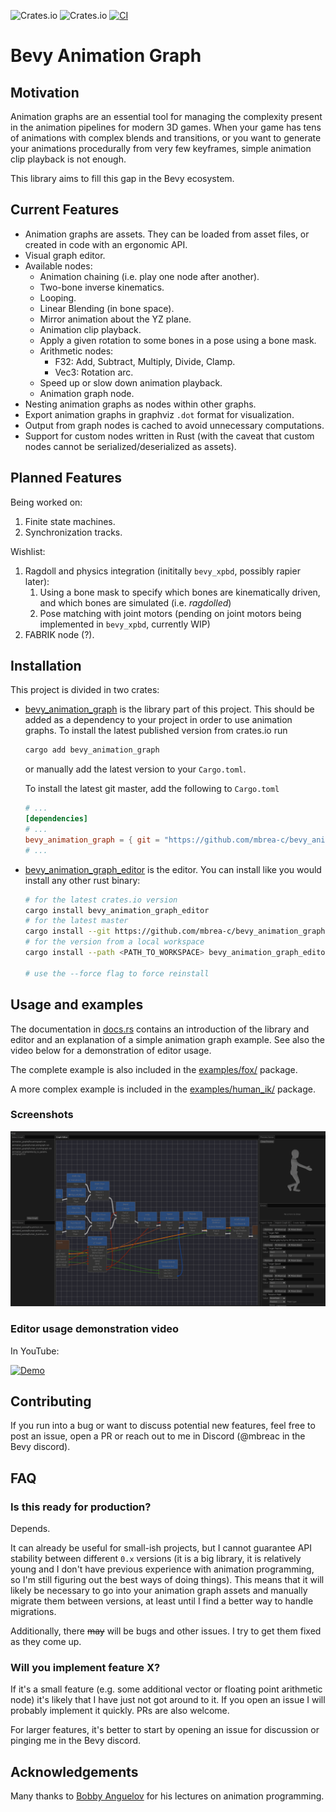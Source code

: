 ![Crates.io](https://img.shields.io/crates/v/bevy_animation_graph) ![Crates.io](https://img.shields.io/crates/d/bevy_animation_graph)
[![CI](https://github.com/mbrea-c/bevy_animation_graph/actions/workflows/ci.yaml/badge.svg)](https://github.com/mbrea-c/bevy_animation_graph/actions/workflows/ci.yaml)

# Bevy Animation Graph

## Motivation

Animation graphs are an essential tool for managing the complexity present in
the animation pipelines for modern 3D games. When your game has tens of
animations with complex blends and transitions, or you want to generate
your animations procedurally from very few keyframes, simple animation
clip playback is not enough.

This library aims to fill this gap in the Bevy ecosystem.

## Current Features

- Animation graphs are assets. They can be loaded from asset files, or created in code with an ergonomic API.
- Visual graph editor.
- Available nodes:
  - Animation chaining (i.e. play one node after another).
  - Two-bone inverse kinematics.
  - Looping.
  - Linear Blending (in bone space).
  - Mirror animation about the YZ plane.
  - Animation clip playback.
  - Apply a given rotation to some bones in a pose using a bone mask.
  - Arithmetic nodes:
    - F32: Add, Subtract, Multiply, Divide, Clamp.
    - Vec3: Rotation arc.
  - Speed up or slow down animation playback.
  - Animation graph node.
- Nesting animation graphs as nodes within other graphs.
- Export animation graphs in graphviz `.dot` format for visualization.
- Output from graph nodes is cached to avoid unnecessary computations.
- Support for custom nodes written in Rust (with the caveat that custom nodes cannot be serialized/deserialized as assets).

## Planned Features

Being worked on:

1. Finite state machines.
1. Synchronization tracks.

Wishlist:

1. Ragdoll and physics integration (inititally `bevy_xpbd`, possibly rapier later):
   1. Using a bone mask to specify which bones are kinematically driven, and which bones are simulated (i.e. _ragdolled_)
   2. Pose matching with joint motors (pending on joint motors being implemented in `bevy_xpbd`, currently WIP)
1. FABRIK node (?).

## Installation

This project is divided in two crates:

- [bevy_animation_graph](https://crates.io/crates/bevy_animation_graph) is the
  library part of this project. This should be added as a dependency to your
  project in order to use animation graphs. To install the latest published version from crates.io run

  ```bash
  cargo add bevy_animation_graph
  ```

  or manually add the latest version to your `Cargo.toml`.

  To install the latest git master, add the following to `Cargo.toml`

  ```toml
  # ...
  [dependencies]
  # ...
  bevy_animation_graph = { git = "https://github.com/mbrea-c/bevy_animation_graph.git" }
  # ...
  ```

- [bevy_animation_graph_editor](https://crates.io/crates/bevy_animation_graph_editor)
  is the editor. You can install like you would install any other rust binary:

  ```bash
  # for the latest crates.io version
  cargo install bevy_animation_graph_editor
  # for the latest master
  cargo install --git https://github.com/mbrea-c/bevy_animation_graph bevy_animation_graph_editor
  # for the version from a local workspace
  cargo install --path <PATH_TO_WORKSPACE> bevy_animation_graph_editor

  # use the --force flag to force reinstall
  ```

## Usage and examples

The documentation in [docs.rs](https://docs.rs/bevy_animation_graph) contains an
introduction of the library and editor and an explanation of a simple animation graph example.
See also the video below for a demonstration of editor usage.

The complete example is also included in the
[examples/fox/](examples/fox/examples/fox.rs) package.

A more complex example is included in the [examples/human_ik/](examples/human_ik/examples/human_ik.rs) package.

### Screenshots

![Locomotion graph example](locomotion_graph.png)

### Editor usage demonstration video

In YouTube:

[![Demo](https://img.youtube.com/vi/q-JBSQJIcX0/hqdefault.jpg)](https://www.youtube.com/watch?v=q-JBSQJIcX0)

## Contributing

If you run into a bug or want to discuss potential new features, feel free to post an issue, open a PR or reach out to me in Discord
(@mbreac in the Bevy discord).

## FAQ

### Is this ready for production?

Depends.

It can already be useful for small-ish projects, but I cannot guarantee
API stability between different `0.x` versions (it is a big library, it is
relatively young and I don't have previous experience with animation programming,
so I'm still figuring out the best ways of doing things).
This means that it will likely be necessary to go into your animation graph
assets and manually migrate them between versions, at least until I find a
better way to handle migrations.

Additionally, there ~~may~~ will be bugs and other issues. I try to get them
fixed as they come up.

### Will you implement feature X?

If it's a small feature (e.g. some additional vector or floating point
arithmetic node) it's likely that I have just not got around to it. If you
open an issue I will probably implement it quickly. PRs are also welcome.

For larger features, it's better to start by opening an issue for discussion or
pinging me in the Bevy discord.

## Acknowledgements

Many thanks to [Bobby Anguelov](https://www.youtube.com/@BobbyAnguelov) for his lectures on animation programming.
